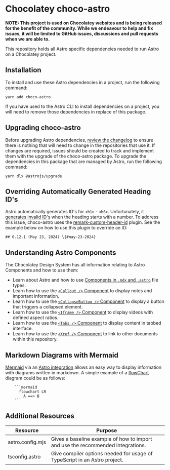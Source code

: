 # Chocolatey choco-astro

**NOTE: This project is used on Chocolatey websites and is being released for the benefit of the community. While we endeavour to help and fix issues, it will be limited to GitHub issues, discussions and pull requests when we are able to.**

This repository holds all Astro specific dependencies needed to run Astro on a Chocolatey project.

## Installation

To install and use these Astro dependencies in a project, run the following command:

```
yarn add choco-astro
```

If you have used to the Astro CLI to install dependencies on a project, you will need to remove those dependencies in replace of this package.

## Upgrading choco-astro

Before upgrading Astro dependencies, [review the changelog](https://github.com/withastro/astro/blob/main/packages/astro/CHANGELOG.md) to ensure there is nothing that will need to change in the repositories that use it. If changes are required, issues should be created to track and implement them with the upgrade of the choco-astro package. To upgrade the dependencies in this package that are managed by Astro, run the following command:

```
yarn dlx @astrojs/upgrade
```

## Overriding Automatically Generated Heading ID's

Astro automatically generates ID's for `<h1>` - `<h6>`. Unfortunately, it [generates invalid ID's](https://github.com/withastro/astro/issues/11002) when the heading starts with a number. To address this issue, choco-astro uses the [remark-custom-header-id](https://github.com/sindresorhus/remark-custom-header-id) plugin. See the example below on how to use this plugin to override an ID:

```
## 0.12.1 (May 23, 2024) \{#may-23-2024}
```

## Understanding Astro Components

The Chocolatey Design System has all information relating to Astro Components and how to use them:

* Learn about Astro and how to use [Components in `.mdx` and `.astro`](https://design.chocolatey.org/foundations/astro) file types.
* Learn how to use the [`<Callout />` Component](https://design.chocolatey.org/components/callouts) to display notes and important information.
* Learn how to use the [`<CollapseButton />` Component](https://design.chocolatey.org/collapse-button) to display a button that triggers a collapsed element.
* Learn how to use the [`<Iframe />` Component](https://design.chocolatey.org/components/iframe) to display videos with defined aspect ratios.
* Learn how to use the [`<Tabs />` Component](https://design.chocolatey.org/components/tabs) to display content in tabbed interface.
* Learn how to use the [`<Xref />` Component](https://design.chocolatey.org/components/xref) to link to other documents within this repository.

## Markdown Diagrams with Mermaid

[Mermaid](https://mermaid.js.org/) via an [Astro integration](https://github.com/chocolatey/choco-astro/blob/main/astro.config.mjs.json) allows an easy way to display information with diagrams written in markdown. A simple example of a [flowChart](https://mermaid.js.org/syntax/flowchart.html) diagram could be as follows:

```
    ```mermaid
      flowchart LR
        A ==> B
    ```
```

## Additional Resources

| Resource         | Purpose                                                                         |
| -----------------| --------------------------------------------------------------------------------|
| astro.config.mjs | Gives a baseline example of how to import and use the recommended integrations. |
| tsconfig.astro   | Give compiler options needed for usage of TypeScript in an Astro project.       |
